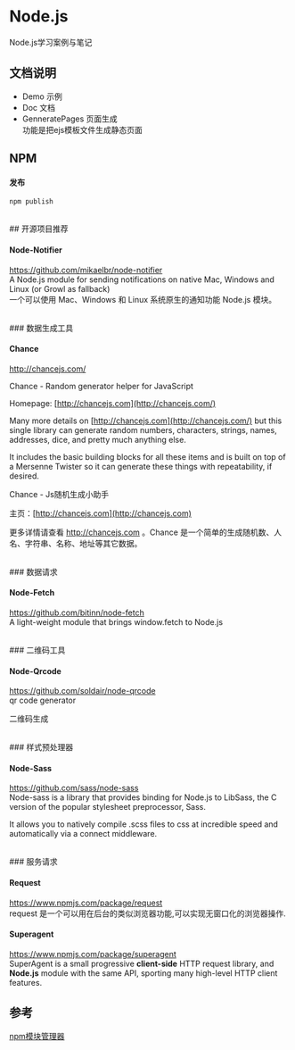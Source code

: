 # Node.js

Node.js学习案例与笔记

## 文档说明

- Demo 示例  
- Doc  文档  
- GenneratePages 页面生成  
功能是把ejs模板文件生成静态页面



## NPM

#### 发布

```shell
npm publish
```
<br/>  
## 开源项目推荐

#### Node-Notifier
<https://github.com/mikaelbr/node-notifier>  
A Node.js module for sending notifications on native Mac, Windows and Linux (or Growl as fallback)  
一个可以使用 Mac、Windows 和 Linux 系统原生的通知功能 Node.js 模块。

<br/>  
### 数据生成工具

#### Chance
<http://chancejs.com/>

Chance - Random generator helper for JavaScript

Homepage: [http://chancejs.com](http://chancejs.com/)

Many more details on [http://chancejs.com](http://chancejs.com/) but this single library can generate random numbers, characters, strings, names, addresses, dice, and pretty much anything else.

It includes the basic building blocks for all these items and is built on top of a Mersenne Twister so it can generate these things with repeatability, if desired.

Chance - Js随机生成小助手

主页：[http://chancejs.com](http://chancejs.com)

更多详情请查看 http://chancejs.com 。Chance 是一个简单的生成随机数、人名、字符串、名称、地址等其它数据。


<br/>  
### 数据请求

#### Node-Fetch
<https://github.com/bitinn/node-fetch>  
A light-weight module that brings window.fetch to Node.js


<br/>  
### 二维码工具

#### Node-Qrcode
<https://github.com/soldair/node-qrcode>  
qr code generator

二维码生成


<br/>  
### 样式预处理器

#### Node-Sass
<https://github.com/sass/node-sass>  
Node-sass is a library that provides binding for Node.js to LibSass, the C version of the popular stylesheet preprocessor, Sass.

It allows you to natively compile .scss files to css at incredible speed and automatically via a connect middleware.


<br/>  
### 服务请求

#### Request
<https://www.npmjs.com/package/request>  
request 是一个可以用在后台的类似浏览器功能,可以实现无窗口化的浏览器操作.

#### Superagent 
<https://www.npmjs.com/package/superagent>  
SuperAgent is a small progressive **client-side** HTTP request library, and **Node.js** module with the same API, sporting many high-level HTTP client features.


## 参考
[npm模块管理器](http://javascript.ruanyifeng.com/nodejs/npm.html#toc0)